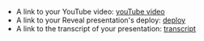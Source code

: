 * A link to your YouTube video: [youTube video](https://www.youtube.com/watch?v=oFb8V6l3O2Q)
* A link to your Reveal presentation's deploy: [deploy](https://pshigotskaya26.github.io/presentation-canvas/)
* A link to the transcript of your presentation: [transcript](https://docs.google.com/document/d/1z87an1XjMj7Di8I9KaXbgi8y475-AVt6/edit?usp=sharing&ouid=112544309156279205011&rtpof=true&sd=true)
